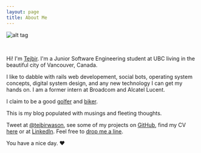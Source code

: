 ```yaml
---
layout: page
title: About Me
---
```


![alt tag](https://raw.githubusercontent.com/tejbirwason/tejbirwason.github.io/master/images/aboutmepic.png)

<br>

Hi! I'm [Tejbir](http://about.me/tejbirwason). I'm a Junior Software Engineering student at UBC living in the beautiful city of Vancouver, Canada.

I like to dabble with rails web developement, social bots, operating system concepts, digital system design, and any new technology I can get my hands on. I am a former intern at Broadcom and Alcatel Lucent.

I claim to be a good [golfer](http://ubcgolf.wordpress.com/executives/) and [biker](http://www.strava.com/athletes/tejbirwason).

This is my blog populated with musings and fleeting thoughts.

Tweet at [@tejbirwason](http://twitter.com/tejbirwason), see some of my projects on [GitHub](http://github.com/tejbirwason), find my CV [here](http://raw.github.com/tejbirwason/tejbirwason.github.io/master/cv/TejbirWason_CV.pdf) or at [LinkedIn](http://www.linkedin.com/pub/tejbir-wason/30/840/b92). Feel free to [drop me a line](mailto:tejbirwason@gmail.com?subject=Hello!). 

You have a nice day. ♥